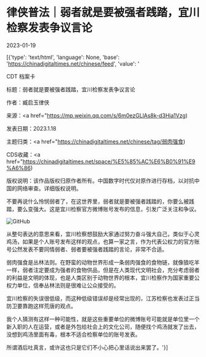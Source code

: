 # 律侠普法｜弱者就是要被强者践踏，宜川检察发表争议言论

2023-01-19

[{'type': 'text/html', 'language': None, 'base': 'https://chinadigitaltimes.net/chinese/feed', 'value': '

CDT 档案卡

标题：弱者就是要被强者践踏，宜川检察发表争议言论

作者：臧启玉律侠

来源：<a href="https://mp.weixin.qq.com/s/6m0ezGLlAs8k-d3Hia1Vzg)

发表日期：2023.1.18

主题归类：<a href="https://chinadigitaltimes.net/chinese/tag/弱肉强食)

CDS收藏：<a href="https://chinadigitaltimes.net/space/%E5%85%AC%E6%B0%91%E9%A6%86)

版权说明：该作品版权归原作者所有。中国数字时代仅对原作进行存档，以对抗中国的网络审查。详细版权说明。





不要再说什么怜悯弱者了，在这世界里，弱者就是要被强者践踏的，你要么被践踏，要么变强大。这是宜川检察官方微博账号发布的信息，引发广泛关注和争议。

![GitHub](https://chinadigitaltimes.net/chinese/files/2023/01/image-1674116795970.png)

从整句表达的意思来看，宜川检察想鼓励大家通过努力奋斗强大自己，类似于心灵鸡汤，如果是个人账号发布这样的观点，也算一家之言，作为代表公权力的官方账号公然发表不要同情弱者、弱者要被强者践踏的言论，非常不合适。

弱肉强食是丛林法则。在野蛮的动物世界形成一条弱肉强食的食物链，就像狼吃羊一样，弱者注定要成为强者的食物供品，但是在人类现代文明社会，充分考虑弱者的利益是文明的体现，也是人类区别于动物世界的根本，宜川检察作为国家重要公权力单位，信奉丛林法则是很难让公众接受的。

宜川检察的失误很低级，而这种低级错误却是经常出现的，江苏检察也发表过正当防卫要靠跑这样荒唐的观点。

我个人猜测有这样一种可能性，就是这些重要单位的微博账号可能就是单位里一个新入职的人在运营，或者是外包给社会上的文化公司，随便找个鸡汤就发了出去，没想到鸡汤里面有毒，根本不适合检察单位的账号发表。

所谓酒后吐真言，或许这也只是它们不小心把心里话说出来罢了。'}]
